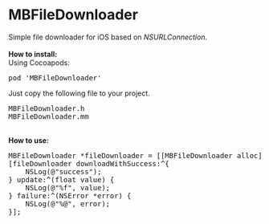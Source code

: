 # MBFileDownloader

Simple file downloader for iOS based on <i>NSURLConnection</i>.
<br>
<br>
<b>How to install:</b><br>
Using Cocoapods:
<pre>
pod 'MBFileDownloader'
</pre>
Just copy the following file to your project.
<pre>
MBFileDownloader.h
MBFileDownloader.mm
</pre>
<br>
<b>How to use:</b>
<pre>
MBFileDownloader *fileDownloader = [[MBFileDownloader alloc] initWithURL:url toFilePath:filePath];
[fileDownloader downloadWithSuccess:^{
    NSLog(@"success");
} update:^(float value) {
    NSLog(@"%f", value);
} failure:^(NSError *error) {
    NSLog(@"%@", error);
}];
</pre>
